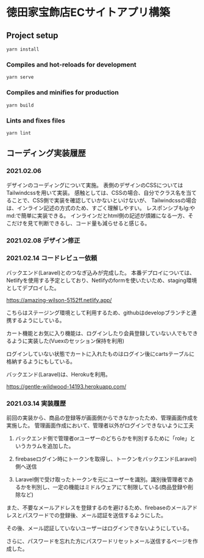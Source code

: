 # 徳田家宝飾店ECサイトアプリ構築

## Project setup
```
yarn install
```

### Compiles and hot-reloads for development
```
yarn serve
```

### Compiles and minifies for production
```
yarn build
```

### Lints and fixes files
```
yarn lint
```

## コーディング実装履歴

### 2021.02.06
デザインのコーディングについて実施。
表側のデザインのCSSについてはTailwindcssを用いて実装。
感触としては、CSSの場合、自分でクラス名を当てることで、CSS側で実装を確認していかないといけないが、
Tailwindcssの場合は、インライン記述の方式のため、すごく理解しやすい。
レスポンシブもlg:やmd:で簡単に実装できる。
インラインだとhtml側の記述が煩雑になる一方、そこだけを見て判断できるし、コード量も減らせると感じる。

### 2021.02.08 デザイン修正


### 2021.02.14 コードレビュー依頼
バックエンド(Laravel)とのつなぎ込みが完成した。
本番デプロイについては、Netlifyを使用する予定としており、Netlifyのformを使いたいため、staging環境としてデプロイした。

https://amazing-wilson-5152ff.netlify.app/

こちらはステージング環境として利用するため、githubはdevelopブランチと連携するようにしている。

カート機能とお気に入り機能は、ログインしたり会員登録していない人でもできるように実装した(Vuexのセッション保持を利用)

ログインしていない状態でカートに入れたものはログイン後にcartsテーブルに格納するようにもしている。

バックエンド(Laravel)は、Herokuを利用。

https://gentle-wildwood-14193.herokuapp.com/


### 2021.03.14 実装履歴
前回の実装から、商品の登録等が画面側からできなかったため、管理画面作成を実施した。
管理画面作成において、管理者以外がログインできないように工夫

1. バックエンド側で管理者orユーザーのどちらかを判別するために「role」というカラムを追加した。

2. firebaseログイン時にトークンを取得し、トークンをバックエンド(Laravel)側へ送信

3. Laravel側で受け取ったトークンを元にユーザーを識別。識別後管理者であるかを判別し、一定の機能はミドルウェアにて制限している(商品登録や削除など)

また、不要なメールアドレスを登録するのを避けるため、firebaseのメールアドレスとパスワードでの登録後、メール認証を送信するようにした。

その後、メール認証していないユーザーはログインできないようにしている。

さらに、パスワードを忘れた方にパスワードリセットメール送信するページを作成した。